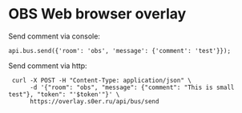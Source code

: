 # OBS Web browser overlay

Send comment via console:

```
api.bus.send({'room': 'obs', 'message': {'comment': 'test'}});
```

Send comment via http:


```
 curl -X POST -H "Content-Type: application/json" \
      -d '{"room": "obs", "message": {"comment": "This is small test"}, "token": "'$token'"}' \
      https://overlay.s0er.ru/api/bus/send
```
